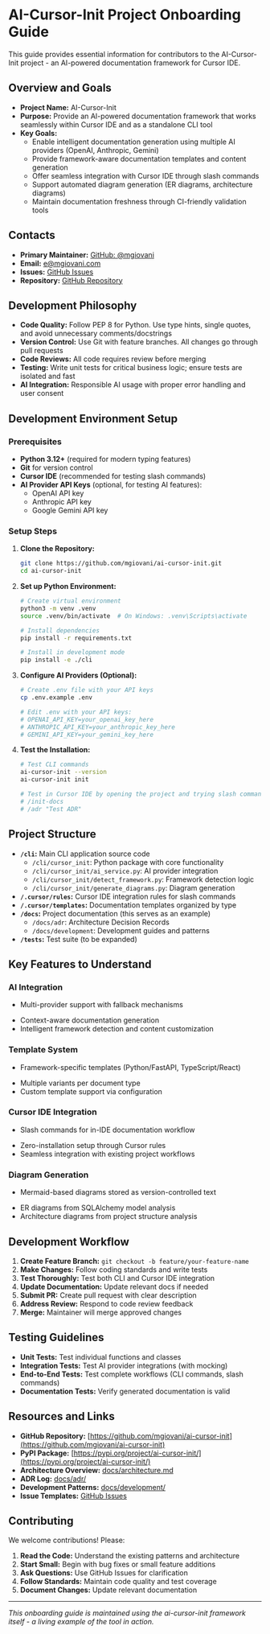 # AI-Cursor-Init Project Onboarding Guide

This guide provides essential information for contributors to the AI-Cursor-Init project - an AI-powered documentation framework for Cursor IDE.

## Overview and Goals

* **Project Name:** AI-Cursor-Init
* **Purpose:** Provide an AI-powered documentation framework that works seamlessly within Cursor IDE and as a standalone CLI tool
* **Key Goals:**
  * Enable intelligent documentation generation using multiple AI providers (OpenAI, Anthropic, Gemini)
  * Provide framework-aware documentation templates and content generation
  * Offer seamless integration with Cursor IDE through slash commands
  * Support automated diagram generation (ER diagrams, architecture diagrams)
  * Maintain documentation freshness through CI-friendly validation tools

## Contacts

* **Primary Maintainer:** [GitHub: @mgiovani](https://github.com/mgiovani)
* **Email:** <e@mgiovani.com>
* **Issues:** [GitHub Issues](https://github.com/mgiovani/ai-cursor-init/issues)
* **Repository:** [GitHub Repository](https://github.com/mgiovani/ai-cursor-init)

## Development Philosophy

* **Code Quality:** Follow PEP 8 for Python. Use type hints, single quotes, and avoid unnecessary comments/docstrings
* **Version Control:** Use Git with feature branches. All changes go through pull requests
* **Code Reviews:** All code requires review before merging
* **Testing:** Write unit tests for critical business logic; ensure tests are isolated and fast
* **AI Integration:** Responsible AI usage with proper error handling and user consent

## Development Environment Setup

### Prerequisites

* **Python 3.12+** (required for modern typing features)
* **Git** for version control
* **Cursor IDE** (recommended for testing slash commands)
* **AI Provider API Keys** (optional, for testing AI features):
  * OpenAI API key
  * Anthropic API key  
  * Google Gemini API key

### Setup Steps

1. **Clone the Repository:**

    ```bash
    git clone https://github.com/mgiovani/ai-cursor-init.git
    cd ai-cursor-init
    ```

2. **Set up Python Environment:**

    ```bash
    # Create virtual environment
    python3 -m venv .venv
    source .venv/bin/activate  # On Windows: .venv\Scripts\activate
    
    # Install dependencies
    pip install -r requirements.txt
    
    # Install in development mode
    pip install -e ./cli
    ```

3. **Configure AI Providers (Optional):**

    ```bash
    # Create .env file with your API keys
    cp .env.example .env
    
    # Edit .env with your API keys:
    # OPENAI_API_KEY=your_openai_key_here
    # ANTHROPIC_API_KEY=your_anthropic_key_here
    # GEMINI_API_KEY=your_gemini_key_here
    ```

4. **Test the Installation:**

    ```bash
    # Test CLI commands
    ai-cursor-init --version
    ai-cursor-init init
    
    # Test in Cursor IDE by opening the project and trying slash commands like:
    # /init-docs
    # /adr "Test ADR"
    ```

## Project Structure

* **`/cli`:** Main CLI application source code
  * `/cli/cursor_init`: Python package with core functionality
  * `/cli/cursor_init/ai_service.py`: AI provider integration
  * `/cli/cursor_init/detect_framework.py`: Framework detection logic
  * `/cli/cursor_init/generate_diagrams.py`: Diagram generation
* **`/.cursor/rules`:** Cursor IDE integration rules for slash commands
* **`/.cursor/templates`:** Documentation templates organized by type
* **`/docs`:** Project documentation (this serves as an example)
  * `/docs/adr`: Architecture Decision Records
  * `/docs/development`: Development guides and patterns
* **`/tests`:** Test suite (to be expanded)

## Key Features to Understand

### AI Integration

- Multi-provider support with fallback mechanisms
* Context-aware documentation generation
* Intelligent framework detection and content customization

### Template System

- Framework-specific templates (Python/FastAPI, TypeScript/React)
* Multiple variants per document type
* Custom template support via configuration

### Cursor IDE Integration

- Slash commands for in-IDE documentation workflow
* Zero-installation setup through Cursor rules
* Seamless integration with existing project workflows

### Diagram Generation

- Mermaid-based diagrams stored as version-controlled text
* ER diagrams from SQLAlchemy model analysis
* Architecture diagrams from project structure analysis

## Development Workflow

1. **Create Feature Branch:** `git checkout -b feature/your-feature-name`
2. **Make Changes:** Follow coding standards and write tests
3. **Test Thoroughly:** Test both CLI and Cursor IDE integration
4. **Update Documentation:** Update relevant docs if needed
5. **Submit PR:** Create pull request with clear description
6. **Address Review:** Respond to code review feedback
7. **Merge:** Maintainer will merge approved changes

## Testing Guidelines

* **Unit Tests:** Test individual functions and classes
* **Integration Tests:** Test AI provider integrations (with mocking)
* **End-to-End Tests:** Test complete workflows (CLI commands, slash commands)
* **Documentation Tests:** Verify generated documentation is valid

## Resources and Links

* **GitHub Repository:** [https://github.com/mgiovani/ai-cursor-init](https://github.com/mgiovani/ai-cursor-init)
* **PyPI Package:** [https://pypi.org/project/ai-cursor-init/](https://pypi.org/project/ai-cursor-init/)
* **Architecture Overview:** [docs/architecture.md](./architecture.md)
* **ADR Log:** [docs/adr/](./adr/)
* **Development Patterns:** [docs/development/](./development/)
* **Issue Templates:** [GitHub Issues](https://github.com/mgiovani/ai-cursor-init/issues)

## Contributing

We welcome contributions! Please:

1. **Read the Code:** Understand the existing patterns and architecture
2. **Start Small:** Begin with bug fixes or small feature additions
3. **Ask Questions:** Use GitHub Issues for clarification
4. **Follow Standards:** Maintain code quality and test coverage
5. **Document Changes:** Update relevant documentation

---

*This onboarding guide is maintained using the ai-cursor-init framework itself - a living example of the tool in action.*
